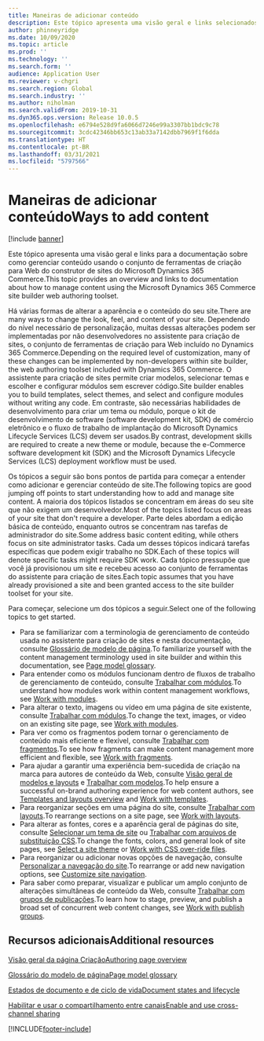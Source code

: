 ```yaml
---
title: Maneiras de adicionar conteúdo
description: Este tópico apresenta uma visão geral e links selecionados que ensinam onde e como começar a gerenciar conteúdo usando o conjunto de ferramentas de criação para Web do construtor de sites do Microsoft Dynamics 365 Commerce.
author: phinneyridge
ms.date: 10/09/2020
ms.topic: article
ms.prod: ''
ms.technology: ''
ms.search.form: ''
audience: Application User
ms.reviewer: v-chgri
ms.search.region: Global
ms.search.industry: ''
ms.author: niholman
ms.search.validFrom: 2019-10-31
ms.dyn365.ops.version: Release 10.0.5
ms.openlocfilehash: e6794e528d9fa6066d7246e99a3307bb1bdc9c78
ms.sourcegitcommit: 3cdc42346bb653c13ab33a7142dbb7969f1f6dda
ms.translationtype: HT
ms.contentlocale: pt-BR
ms.lasthandoff: 03/31/2021
ms.locfileid: "5797566"
---
```

# <a name="ways-to-add-content"></a><span data-ttu-id="b1b75-103">Maneiras de adicionar conteúdo</span><span class="sxs-lookup"><span data-stu-id="b1b75-103">Ways to add content</span></span>

[!include [banner](includes/banner.md)]

<span data-ttu-id="b1b75-104">Este tópico apresenta uma visão geral e links para a documentação sobre como gerenciar conteúdo usando o conjunto de ferramentas de criação para Web do construtor de sites do Microsoft Dynamics 365 Commerce.</span><span class="sxs-lookup"><span data-stu-id="b1b75-104">This topic provides an overview and links to documentation about how to manage content using the Microsoft Dynamics 365 Commerce site builder web authoring toolset.</span></span>

<span data-ttu-id="b1b75-105">Há várias formas de alterar a aparência e o conteúdo do seu site.</span><span class="sxs-lookup"><span data-stu-id="b1b75-105">There are many ways to change the look, feel, and content of your site.</span></span> <span data-ttu-id="b1b75-106">Dependendo do nível necessário de personalização, muitas dessas alterações podem ser implementadas por não desenvolvedores no assistente para criação de sites, o conjunto de ferramentas de criação para Web incluído no Dynamics 365 Commerce.</span><span class="sxs-lookup"><span data-stu-id="b1b75-106">Depending on the required level of customization, many of these changes can be implemented by non-developers within site builder, the web authoring toolset included with Dynamics 365 Commerce.</span></span> <span data-ttu-id="b1b75-107">O assistente para criação de sites permite criar modelos, selecionar temas e escolher e configurar módulos sem escrever código.</span><span class="sxs-lookup"><span data-stu-id="b1b75-107">Site builder enables you to build templates, select themes, and select and configure modules without writing any code.</span></span> <span data-ttu-id="b1b75-108">Em contraste, são necessárias habilidades de desenvolvimento para criar um tema ou módulo, porque o kit de desenvolvimento de software (software development kit, SDK) de comércio eletrônico e o fluxo de trabalho de implantação do Microsoft Dynamics Lifecycle Services (LCS) devem ser usados.</span><span class="sxs-lookup"><span data-stu-id="b1b75-108">By contrast, development skills are required to create a new theme or module, because the e-Commerce software development kit (SDK) and the Microsoft Dynamics Lifecycle Services (LCS) deployment workflow must be used.</span></span>

<span data-ttu-id="b1b75-109">Os tópicos a seguir são bons pontos de partida para começar a entender como adicionar e gerenciar conteúdo de site.</span><span class="sxs-lookup"><span data-stu-id="b1b75-109">The following topics are good jumping off points to start understanding how to add and manage site content.</span></span> <span data-ttu-id="b1b75-110">A maioria dos tópicos listados se concentram em áreas do seu site que não exigem um desenvolvedor.</span><span class="sxs-lookup"><span data-stu-id="b1b75-110">Most of the topics listed focus on areas of your site that don't require a developer.</span></span> <span data-ttu-id="b1b75-111">Parte deles abordam a edição básica de conteúdo, enquanto outros se concentram nas tarefas de administrador do site.</span><span class="sxs-lookup"><span data-stu-id="b1b75-111">Some address basic content editing, while others focus on site administrator tasks.</span></span> <span data-ttu-id="b1b75-112">Cada um desses tópicos indicará tarefas específicas que podem exigir trabalho no SDK.</span><span class="sxs-lookup"><span data-stu-id="b1b75-112">Each of these topics will denote specific tasks might require SDK work.</span></span> <span data-ttu-id="b1b75-113">Cada tópico pressupõe que você já provisionou um site e recebeu acesso ao conjunto de ferramentas do assistente para criação de sites.</span><span class="sxs-lookup"><span data-stu-id="b1b75-113">Each topic assumes that you have already provisioned a site and been granted access to the site builder toolset for your site.</span></span>

<span data-ttu-id="b1b75-114">Para começar, selecione um dos tópicos a seguir.</span><span class="sxs-lookup"><span data-stu-id="b1b75-114">Select one of the following topics to get started.</span></span>

- <span data-ttu-id="b1b75-115">Para se familiarizar com a terminologia de gerenciamento de conteúdo usada no assistente para criação de sites e nesta documentação, consulte [Glossário de modelo de página](page-elements-overview.md).</span><span class="sxs-lookup"><span data-stu-id="b1b75-115">To familiarize yourself with the content management terminology used in site builder and within this documentation, see [Page model glossary](page-elements-overview.md).</span></span>
- <span data-ttu-id="b1b75-116">Para entender como os módulos funcionam dentro de fluxos de trabalho de gerenciamento de conteúdo, consulte [Trabalhar com módulos](work-with-modules.md).</span><span class="sxs-lookup"><span data-stu-id="b1b75-116">To understand how modules work within content management workflows, see [Work with modules](work-with-modules.md).</span></span>
- <span data-ttu-id="b1b75-117">Para alterar o texto, imagens ou vídeo em uma página de site existente, consulte [Trabalhar com módulos](work-with-modules.md).</span><span class="sxs-lookup"><span data-stu-id="b1b75-117">To change the text, images, or video on an existing site page, see [Work with modules](work-with-modules.md).</span></span>
- <span data-ttu-id="b1b75-118">Para ver como os fragmentos podem tornar o gerenciamento de conteúdo mais eficiente e flexível, consulte [Trabalhar com fragmentos](work-with-fragments.md).</span><span class="sxs-lookup"><span data-stu-id="b1b75-118">To see how fragments can make content management more efficient and flexible, see [Work with fragments](work-with-fragments.md).</span></span>
- <span data-ttu-id="b1b75-119">Para ajudar a garantir uma experiência bem-sucedida de criação na marca para autores de conteúdo da Web, consulte [Visão geral de modelos e layouts](templates-layouts-overview.md) e [Trabalhar com modelos](work-with-templates.md).</span><span class="sxs-lookup"><span data-stu-id="b1b75-119">To help ensure a successful on-brand authoring experience for web content authors, see [Templates and layouts overview](templates-layouts-overview.md) and [Work with templates](work-with-templates.md).</span></span>
- <span data-ttu-id="b1b75-120">Para reorganizar seções em uma página do site, consulte [Trabalhar com layouts](work-with-layouts.md).</span><span class="sxs-lookup"><span data-stu-id="b1b75-120">To rearrange sections on a site page, see [Work with layouts](work-with-layouts.md).</span></span>
- <span data-ttu-id="b1b75-121">Para alterar as fontes, cores e a aparência geral de páginas do site, consulte [Selecionar um tema de site](select-site-theme.md) ou [Trabalhar com arquivos de substituição CSS](css-override-files.md).</span><span class="sxs-lookup"><span data-stu-id="b1b75-121">To change the fonts, colors, and general look of site pages, see [Select a site theme](select-site-theme.md) or [Work with CSS over-ride files](css-override-files.md).</span></span>
- <span data-ttu-id="b1b75-122">Para reorganizar ou adicionar novas opções de navegação, consulte [Personalizar a navegação do site](customize-site-navigation.md).</span><span class="sxs-lookup"><span data-stu-id="b1b75-122">To rearrange or add new navigation options, see [Customize site navigation](customize-site-navigation.md).</span></span>
- <span data-ttu-id="b1b75-123">Para saber como preparar, visualizar e publicar um amplo conjunto de alterações simultâneas de conteúdo da Web, consulte [Trabalhar com grupos de publicações](publish-groups.md).</span><span class="sxs-lookup"><span data-stu-id="b1b75-123">To learn how to stage, preview, and publish a broad set of concurrent web content changes, see [Work with publish groups](publish-groups.md).</span></span>

## <a name="additional-resources"></a><span data-ttu-id="b1b75-124">Recursos adicionais</span><span class="sxs-lookup"><span data-stu-id="b1b75-124">Additional resources</span></span>

[<span data-ttu-id="b1b75-125">Visão geral da página Criação</span><span class="sxs-lookup"><span data-stu-id="b1b75-125">Authoring page overview</span></span>](authoring-home-overview.md)

[<span data-ttu-id="b1b75-126">Glossário do modelo de página</span><span class="sxs-lookup"><span data-stu-id="b1b75-126">Page model glossary</span></span>](page-elements-overview.md)

[<span data-ttu-id="b1b75-127">Estados de documento e de ciclo de vida</span><span class="sxs-lookup"><span data-stu-id="b1b75-127">Document states and lifecycle</span></span>](document-states-overview.md)

[<span data-ttu-id="b1b75-128">Habilitar e usar o compartilhamento entre canais</span><span class="sxs-lookup"><span data-stu-id="b1b75-128">Enable and use cross-channel sharing</span></span>](cross-channel-sharing.md)


[!INCLUDE[footer-include](../includes/footer-banner.md)]
